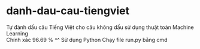 # danh-dau-cau-tiengviet
Tự đánh dấu  câu Tiếng Việt cho câu không dấu sử dụng thuật toán Machine Learning <br> Chính xác 96.69 % ^^
Sử dụng Python 
Chạy file run.py bằng cmd
